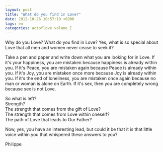 ```yaml
---
layout: post
title: "What do you find in Love?"
date: 2012-10-26 10:57:19 +0200
tags: en
categories: actoflove volume_I
---
```

Why do you Love? What do you find in Love? Yes, what is so special about Love that all men and women never cease to seek it?

Take a pen and paper and write down what you are looking for in Love. If it's your happiness, you are mistaken because happiness is already within you. If it's Peace, you are mistaken again because Peace is already within you. If it's Joy, you are mistaken once more because Joy is already within you. If it's the end of loneliness, you are mistaken once again because no man or woman is alone on Earth. If it's sex, then you are completely wrong because sex is not Love.

So what is left?<br>
Strength?<br>
The strength that comes from the gift of Love?<br>
The strength that comes from Love within oneself?<br>
The path of Love that leads to Our Father?

Now, yes, you have an interesting lead, but could it be that it is that little voice within you that whispered these answers to you?

Philippe

<!-- 
This work is licensed under a Creative Commons Attribution-NonCommercial 4.0 International License.
-->